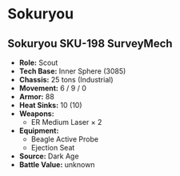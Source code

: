 # Sokuryou
## Sokuryou SKU-198 SurveyMech
- **Role:** Scout
- **Tech Base:** Inner Sphere (3085)
- **Chassis:** 25 tons (Industrial)
- **Movement:** 6 / 9 / 0
- **Armor:** 88
- **Heat Sinks:** 10 (10)
- **Weapons:**
  - ER Medium Laser × 2
- **Equipment:**
  - Beagle Active Probe
  - Ejection Seat
- **Source:** Dark Age
- **Battle Value:** unknown

